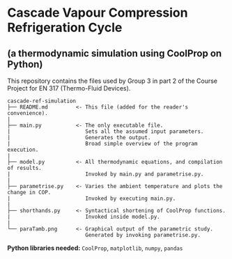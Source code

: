 # Cascade Vapour Compression Refrigeration Cycle
## (a thermodynamic simulation using CoolProp on Python)
This repository contains the files used by Group 3 in part 2 of the Course Project for EN 317 (Thermo-Fluid Devices).
```
cascade-ref-simulation
├── README.md         <- This file (added for the reader's convenience).
|
├── main.py           <- The only executable file.
|                        Sets all the assumed input parameters.
|                        Generates the output.
|                        Broad simple overview of the program execution.
|
├── model.py          <- All thermodynamic equations, and compilation of results.
|                        Invoked by main.py and parametrise.py.
|
├── parametrise.py    <- Varies the ambient temperature and plots the change in COP.
|                        Invoked by executing main.py.
|
├── shorthands.py     <- Syntactical shortening of CoolProp functions.
|                        Invoked inside model.py.
|
└── paraTamb.png      <- Graphical output of the parametric study.
                         Generated by invoking parametrise.py.
```

**Python libraries needed:** `CoolProp`, `matplotlib`, `numpy`, `pandas`